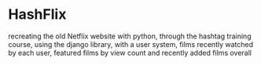 # HashFlix
recreating the old Netflix website with python, through the hashtag training course, using the django library, with a user system, films recently watched by each user, featured films by view count and recently added films overall
